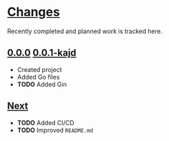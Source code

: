 # [Changes](https://www.s3d.club/changes/)
Recently completed and planned work is tracked here.

## [0.0.0](.) [0.0.1-kajd](.)
- Created project
- Added Go files
- **TODO** Added Gin

## [Next](.)
- **TODO** Added CI/CD
- **TODO** Improved `README.md`
